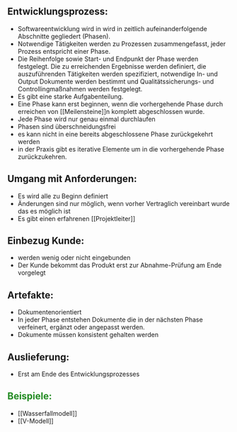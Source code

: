 ## Entwicklungsprozess:
- Softwareentwicklung wird in wird in zeitlich aufeinanderfolgende Abschnitte gegliedert (Phasen).
- Notwendige Tätigkeiten werden zu Prozessen zusammengefasst, jeder Prozess entspricht einer Phase. 
- Die Reihenfolge sowie Start- und Endpunkt der Phase werden festgelegt. Die zu erreichenden Ergebnisse werden definiert, die auszuführenden Tätigkeiten werden spezifiziert, notwendige In- und Output Dokumente werden bestimmt und Qualitätssicherungs- und Controllingmaßnahmen werden festgelegt.
- Es gibt eine starke Aufgabenteilung.
- Eine Phase kann erst beginnen, wenn die vorhergehende Phase durch erreichen von [[Meilensteine]]n komplett abgeschlossen wurde.
- Jede Phase wird nur genau einmal durchlaufen
- Phasen sind überschneidungsfrei
- es kann nicht in eine bereits abgeschlossene Phase zurückgekehrt werden
- in der Praxis gibt es iterative Elemente um in die vorhergehende Phase zurückzukehren.

## Umgang mit Anforderungen:
- Es wird alle zu Beginn definiert
- Änderungen sind nur möglich, wenn vorher Vertraglich vereinbart wurde das es möglich ist
- Es gibt einen erfahrenen [[Projektleiter]]

## Einbezug Kunde:
- werden wenig oder nicht eingebunden
- Der Kunde bekommt das Produkt erst zur Abnahme-Prüfung am Ende vorgelegt

## Artefakte:
- Dokumentenorientiert
- In jeder Phase entstehen Dokumente die in der nächsten Phase verfeinert, ergänzt oder angepasst werden.
- Dokumente müssen konsistent gehalten werden

## Auslieferung:

- Erst am Ende des Entwicklungsprozesses
## <font color="228B22">Beispiele:</font>

- [[Wasserfallmodell]]
- [[V-Modell]]


